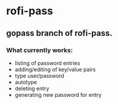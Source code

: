 # rofi-pass

## gopass branch of rofi-pass.

### What currently works:

* listing of password entries
* adding/editing of key/value pairs
* type user/password
* autotype
* deleting entry
* generating new password for entry
